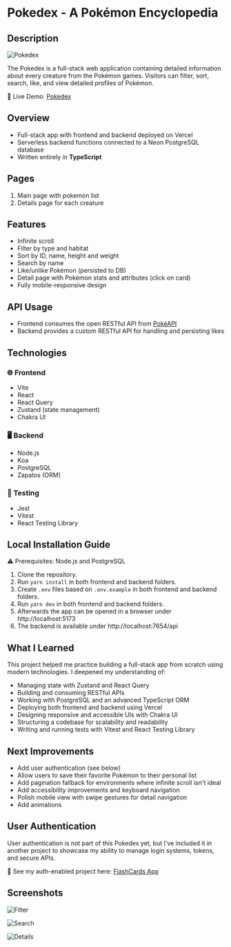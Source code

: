 # Pokedex - A Pokémon Encyclopedia

## Description

![Pokedex](frontend/public/main.jpg)

The Pokedex is a full-stack web application containing detailed information about every creature from the Pokémon games. Visitors can filter, sort, search, like, and view detailed profiles of Pokémon.

🔗 Live Demo: [Pokedex](https://frontend-eosin-nine.vercel.app)

## Overview
- Full-stack app with frontend and backend deployed on Vercel
- Serverless backend functions connected to a Neon PostgreSQL database
- Written entirely in **TypeScript**

## Pages
1. Main page with pokemon list
2. Details page for each creature

## Features
- Infinite scroll
- Filter by type and habitat
- Sort by ID, name, height and weight
- Search by name
- Like/unlike Pokémon (persisted to DB)
- Detail page with Pokémon stats and attributes (click on card)
- Fully mobile-responsive design

## API Usage
- Frontend consumes the open RESTful API from [PokéAPI](https://pokeapi.co)
- Backend provides a custom RESTful API for handling and persisting likes

## Technologies

### 🌐 Frontend
- Vite
- React
- React Query
- Zustand (state management)
- Chakra UI

### 🖥 Backend
- Node.js
- Koa
- PostgreSQL
- Zapatos (ORM)

### 🧪 Testing
- Jest
- Vitest
- React Testing Library

## Local Installation Guide

⚠️ Prerequisites: Node.js and PostgreSQL
1. Clone the repository.
2. Run `yarn install` in both frontend and backend folders.
3. Create `.env` files based on `.env.example` in both frontend and backend folders.
4. Run `yarn dev` in both frontend and backend folders.
5. Afterwards the app can be opened in a browser under http://localhost:5173
6. The backend is available under http://localhost:7654/api

## What I Learned
This project helped me practice building a full-stack app from scratch using modern technologies. I deepened my understanding of:
- Managing state with Zustand and React Query
- Building and consuming RESTful APIs
- Working with PostgreSQL and an advanced TypeScript ORM
- Deploying both frontend and backend using Vercel
- Designing responsive and accessible UIs with Chakra UI
- Structuring a codebase for scalability and readability
- Writing and running tests with Vitest and React Testing Library

## Next Improvements
- Add user authentication (see below)
- Allow users to save their favorite Pokémon to their personal list
- Add pagination fallback for environments where infinite scroll isn't ideal
- Add accessibility improvements and keyboard navigation
- Polish mobile view with swipe gestures for detail navigation
- Add animations

## User Authentication
User authentication is not part of this Pokedex yet, but I’ve included it in another project to showcase my ability to manage login systems, tokens, and secure APIs.

🔐 See my auth-enabled project here: [FlashCards App](https://github.com/nagydan1/flashcards-app)

## Screenshots
![Filter](frontend/public/filter.jpg)

![Search](frontend/public/search.jpg)

![Details](frontend/public/details.jpg)
